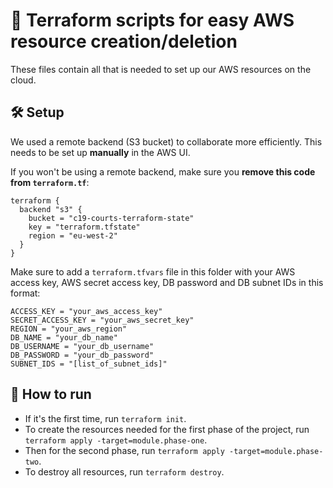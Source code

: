# 👾 Terraform scripts for easy AWS resource creation/deletion

These files contain all that is needed to set up our AWS resources on the cloud.

## 🛠️ Setup

We used a remote backend (S3 bucket) to collaborate more efficiently. This needs to be set up **manually** in the AWS UI.

If you won't be using a remote backend, make sure you **remove this code from `terraform.tf`**:

```
terraform {
  backend "s3" {
    bucket = "c19-courts-terraform-state"
    key = "terraform.tfstate"
    region = "eu-west-2"
  }
}
```

Make sure to add a `terraform.tfvars` file in this folder with your AWS access key, AWS secret access key, DB password and DB subnet IDs in this format:
```
ACCESS_KEY = "your_aws_access_key"
SECRET_ACCESS_KEY = "your_aws_secret_key"
REGION = "your_aws_region"
DB_NAME = "your_db_name"
DB_USERNAME = "your_db_username"
DB_PASSWORD = "your_db_password"
SUBNET_IDS = "[list_of_subnet_ids]"
```

## 🚀 How to run

- If it's the first time, run `terraform init`.
- To create the resources needed for the first phase of the project, run `terraform apply -target=module.phase-one`.
- Then for the second phase, run `terraform apply -target=module.phase-two`.
- To destroy all resources, run `terraform destroy`.